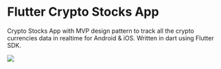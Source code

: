 # Flutter Crypto Stocks App

Crypto Stocks App with MVP design pattern to track all the crypto currencies data in realtime for Android & iOS. Written in dart using Flutter SDK.

![](crypto%20stocks%20-%20iPhone%20X.png)

